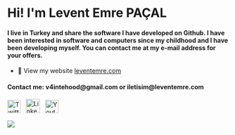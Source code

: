 <h1>Hi! I'm Levent Emre PAÇAL</h1>
<h4>I live in Turkey and share the software I have developed on Github. I have been interested in software and computers since my childhood and I have been developing myself. You can contact me at my e-mail address for your offers.</h4>

- 📄 View my website [leventemre.com](https://leventemre.com)

<h4>Contact me: v4intehood@gmail.com or iletisim@leventemre.com</h4>

<p align="left">
  <a href="https://twitter.com/v4r1able_dev"><img alt="Twitter" title="Twitter" height="30" width="30" src="https://raw.githubusercontent.com/peterthehan/peterthehan/master/assets/twitter.svg"></a> &nbsp; <a href="http://linkedin.com/in/levent-emre-paçal/"><img alt="LinkedIn" title="LinkedIn" width="32" height="32" src="https://cdn.iconscout.com/icon/free/png-256/linkedin-189-721962.png"></a> &nbsp; <a href="https://www.youtube.com/@v4r1able"><img alt="Youtube" title="Youtube" height="30" width="30" src="https://raw.githubusercontent.com/peterthehan/peterthehan/master/assets/youtube.svg"></a>
</p>

<div style="width:100%;display:flex;justify-content:space-between;align-items:center">
<img src="https://github-readme-stats.vercel.app/api/top-langs/?username=v4r1able&layout=compact">
</div>
